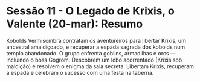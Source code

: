 # Sessão 11 - O Legado de Krixis, o Valente (20-mar): Resumo

Kobolds Vermisombra contratam os aventureiros para libertar Krixis, um ancestral amaldiçoado, e recuperar a espada sagrada dos kobolds num templo abandonado. O grupo enfrenta goblins, armadilhas e orcs — incluindo o boss Gogrom. Descobrem um lobo acorrentado (Krixis sob maldição) e resolvem o enigma da sala secreta. Libertam Krixis, recuperam a espada e celebram o sucesso com uma festa na taberna.
